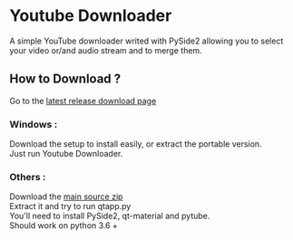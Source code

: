# Youtube Downloader  
A simple YouTube downloader writed with PySide2 allowing you to select your video or/and audio stream and to merge them.  
## How to Download ?  
Go to the [latest release download page](https://github.com/SiniKraft/YoutubeDownloader/releases)  
### Windows :  
Download the setup to install easily, or extract the portable version.  
Just run Youtube Downloader.  
### Others :  
Download the [main source zip](https://sinikraft.github.io/website/magic/dllatest?repo_link=https://api.github.com/repos/SiniKraft/YoutubeDownloader/releases/latest)  
Extract it and try to run qtapp.py  
You'll need to install PySide2, qt-material and pytube.  
Should work on python 3.6 +  
